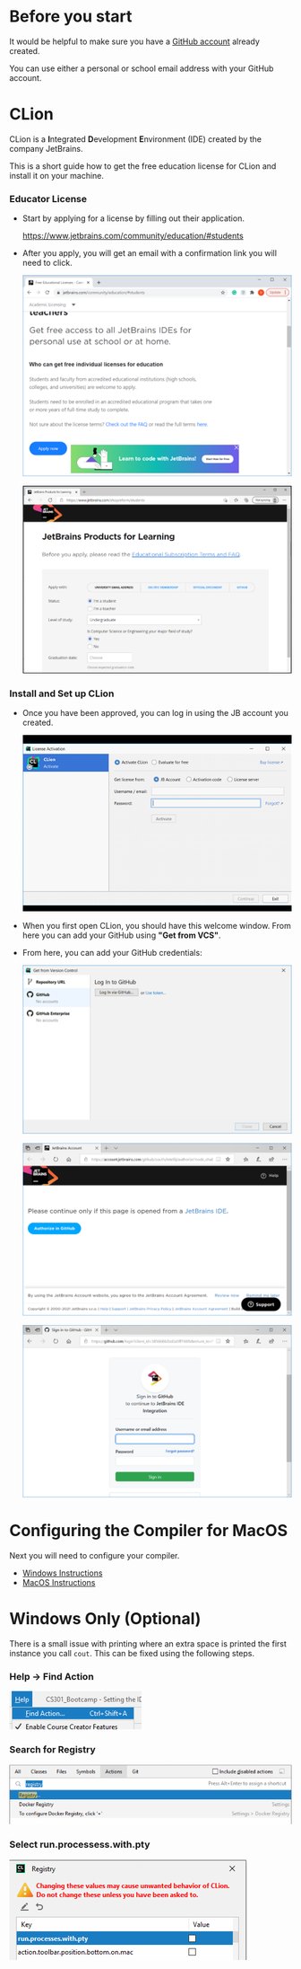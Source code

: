 # Before you start

It would be helpful to make sure you have 
a [GitHub account](https://github.com/signup) already created.

You can use either a personal or school email address with your GitHub account.

# CLion

CLion is a **I**ntegrated **D**evelopment **E**nvironment (IDE) created by the 
company JetBrains.  

This is a short guide how to get the free education license for CLion and 
install it on your machine. 

### Educator License
* Start by applying for a license by filling out their application.

    https://www.jetbrains.com/community/education/#students
* After you apply, you will get an email with a confirmation link you will
  need to click.

  ![img.png](_md_images/img.png)

  ![img_1.png](_md_images/img_1.png)



### Install and Set up CLion

* Once you have been approved, you can log in using the JB account you created.

    ![img_2.png](_md_images/img_2.png)

* When you first open CLion, you should have this welcome window. From here 
you can add your GitHub using **"Get from VCS"**.

* From here, you can add your GitHub credentials:

    ![img.png](_md_images/Get_from_Version_Control.png)

    ![img_1.png](_md_images/Authorize_in_GitHub.png)

    ![img_2.png](_md_images/Sign_in_to_GitHub.png)

# Configuring the Compiler for MacOS

Next you will need to configure your compiler.

* [Windows Instructions](CLion%20Compiler%20Setup%20(Windows).md)
* [MacOS Instructions](CLion%20Compiler%20Setup%20(MacOS).md)


# Windows Only (Optional)

There is a small issue with printing where an extra space is printed the 
first instance you call `cout`.  This can be fixed using the following steps.

### Help &rarr; Find Action
![./images/registry_01.png](_md_images/registry_01.png)

### Search for Registry
![./images/registry_00.png](_md_images/registry_00.png)

### Select run.processess.with.pty
![./images/registry_02.png](_md_images/registry_02.png)


